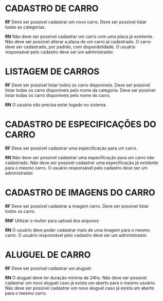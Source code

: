 # CADASTRO DE CARRO

**RF**
  Deve ser possível cadastrar um novo carro.
  Deve ser possível listar todas as categorias.

**RN**
  Não deve ser possível cadastrar um carro com uma placa já existente.
  Não deve ser possível alterar a placa de um carro já cadastrado.
  O carro deve ser cadastrado, por padrão, com disponibilidade.
  O usuário responsável pelo cadastro deve ser um administrador.

# LISTAGEM DE CARROS

**RF**
  Deve ser possível listar todos os carro disponíveis.
  Deve ser possível listar todas os carro disponíveis pelo nome da categoria.
  Deve ser possível listar todas os carro disponíveis pelo nome do carro.

**RN**
  O usuário não precisa estar logado no sistema.

# CADASTRO DE ESPECIFICAÇÕES DO CARRO

**RF**
  Deve ser possível cadastrar uma especificação para um carro.

**RN**
  Não deve ser possível cadastrar uma especificação para um carro não cadastrado.
  Não deve ser possível cadastrar uma especificação já existente para o mesmo carro.
  O usuário responsável pelo cadastro deve ser um administrador.

# CADASTRO DE IMAGENS DO CARRO

**RF**
  Deve ser possível cadastrar a imagem carro.
  Deve ser possível listar todos os carro.

**RNF**
  Utilizar o multer para upload dos arquivos

**RN**
  O usuário deve poder cadastrar mais de uma imagem para o mesmo carro.
  O usuário responsável pelo cadastro deve ser um administrador.

# ALUGUEL DE CARRO

**RF**
  Deve ser possível cadastrar um aluguel.

**RN**
  O aluguel deve ter duração mínima de 24hs.
  Não deve ser possível cadastrar um novo aluguel caso já exista um aberto para o mesmo usuário.
  Não deve ser possível cadastrar um novo aluguel caso já exista um aberto para o mesmo carro.


